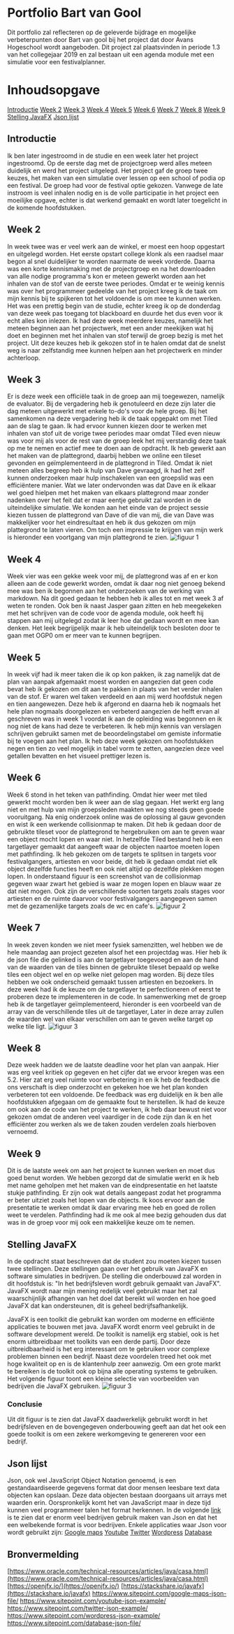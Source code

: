 # Portfolio Bart van Gool

Dit portfolio zal reflecteren op de geleverde bijdrage en mogelijke verbeterpunten door Bart van gool bij het project dat door Avans Hogeschool wordt aangeboden. Dit project zal plaatsvinden in periode 1.3 van het collegejaar 2019 en zal bestaan uit een agenda module met een simulatie voor een festivalplanner.

# Inhoudsopgave

[Introductie](#introductie)
[Week 2](#week-2)
[Week 3](#week-3)
[Week 4](#week-4)
[Week 5](#week-5)
[Week 6](#week-6)
[Week 7](#week-7)
[Week 8](#week-8)
[Week 9](#week-9)
[Stelling JavaFX](#stelling-javafx)
[Json lijst](#json-lijst)

## Introductie

Ik ben later ingestroomd in de studie en een week later het project ingestroomd. Op de eerste dag met de projectgroep werd alles meteen duidelijk en werd het project uitgelegd. Het project gaf de groep twee keuzes, het maken van een simulatie over lessen op een school of podia op een festival. De groep had voor de festival optie gekozen. Vanwege de late instroom is veel inhalen nodig en is de volle participatie in het project een moeilijke opgave, echter is dat werkend gemaakt en wordt later toegelicht in de komende hoofdstukken.

## Week 2

In week twee was er veel werk aan de winkel, er moest een hoop opgestart en uitgelegd worden. Het eerste opstart college klonk als een raadsel maar begon al snel duidelijker te worden naarmate de week vorderde. Daarna was een korte kennismaking met de projectgroep en na het downloaden van alle nodige programma's kon er meteen gewerkt worden aan het inhalen van de stof van de eerste twee periodes. Omdat er te weinig kennis was over het programmeer gedeelde van het project kreeg ik de taak om mijn kennis bij te spijkeren tot het voldoende is om mee te kunnen werken.
Het was een prettig begin van de studie, echter kreeg ik op de donderdag van deze week pas toegang tot blackboard en duurde het dus even voor ik echt alles kon inlezen. Ik had deze week meerdere keuzes, namelijk het meteen beginnen aan het projectwerk, met een ander meekijken wat hij doet en beginnen met het inhalen van stof terwijl de groep bezig is met het project. Uit deze keuzes heb ik gekozen stof in te halen omdat dat de snelst weg is naar zelfstandig mee kunnen helpen aan het projectwerk en minder achterloop.

## Week 3

Er is deze week een officiële taak in de groep aan mij toegewezen, namelijk de evaluator. Bij de vergadering heb ik genotuleerd en deze zijn later die dag meteen uitgewerkt met enkele to-do's voor de hele groep. Bij het samenkomen na deze vergadering heb ik de taak opgepakt om met Tiled aan de slag te gaan. Ik had ervoor kunnen kiezen door te werken met inhalen van stof uit de vorige twee periodes maar omdat Tiled even nieuw was voor mij als voor de rest van de groep leek het mij verstandig deze taak op me te nemen en actief mee te doen aan de opdracht. Ik heb gewerkt aan het maken van de plattegrond, daarbij hebben we online een tileset gevonden en geïmplementeerd in de plattegrond in Tiled. Omdat ik niet meteen alles begreep heb ik hulp van Dave gevraagd, ik had het zelf kunnen onderzoeken maar hulp inschakelen van een groepslid was een efficiëntere manier. Wat we later ondervonden was dat Dave en ik elkaar wel goed hielpen met het maken van elkaars plattegrond maar zonder nadenken over het feit dat er maar eentje gebruikt zal worden in de uiteindelijke simulatie. We konden aan het einde van de project sessie kiezen tussen de plattegrond van Dave of die van mij, die van Dave was makkelijker voor het eindresultaat en heb ik dus gekozen om mijn plattegrond te laten vieren. Om toch een impressie te krijgen van mijn werk is hieronder een voortgang van mijn plattegrond te zien.
![figuur 1](https://github.com/Jaspervanes-github/Proftaak-P1.3-B2/blob/master/portfolio's/resources/Bart/Plattegrond.png)

## Week 4

Week vier was een gekke week voor mij, de plattegrond was af en er kon alleen aan de code gewerkt worden, omdat ik daar nog niet genoeg bekend mee was ben ik begonnen aan het onderzoeken van de werking van markdown. Na dit goed gedaan te hebben heb ik alles tot en met week 3 af weten te ronden. Ook ben ik naast Jasper gaan zitten en heb meegekeken met het schrijven van de code voor de agenda module, ook heeft hij stappen aan mij uitgelegd zodat ik leer hoe dat gedaan wordt en mee kan denken. Het leek begrijpelijk maar ik heb uiteindelijk toch besloten door te gaan met OGP0 om er meer van te kunnen begrijpen.

## Week 5

In week vijf had ik meer taken die ik op kon pakken, ik zag namelijk dat de plan van aanpak afgemaakt moest worden en aangezien dat geen code bevat heb ik gekozen om dit aan te pakken in plaats van het verder inhalen van de stof. Er waren wel taken verdeeld en aan mij werd hoofdstuk negen en tien aangewezen. Deze heb ik afgerond en daarna heb ik nogmaals het hele plan nogmaals doorgelezen en verbeterd aangezien de helft ervan al geschreven was in week 1 voordat ik aan de opleiding was begonnen en ik nog niet de kans had deze te verbeteren. Ik heb mijn kennis van verslagen schrijven gebruikt samen met de beoordelingstabel om gemiste informatie bij te voegen aan het plan. Ik heb deze week gekozen om hoofdstukken negen en tien zo veel mogelijk in tabel vorm te zetten, aangezien deze veel getallen bevatten en het visueel prettiger lezen is.

## Week 6

Week 6 stond in het teken van pathfinding. Omdat hier weer met tiled gewerkt mocht worden ben ik weer aan de slag gegaan. Het werkt erg lang niet en met hulp van mijn groepsleden maakten we nog steeds geen goede vooruitgang. Na enig onderzoek online was de oplossing al gauw gevonden en wist ik een werkende collisionmap te maken. Dit heb ik gedaan door de gebruikte tileset voor de plattegrond te hergebruiken om aan te geven waar een object mocht lopen en waar niet. In hetzelfde Tiled bestand heb ik een targetlayer gemaakt dat aangeeft waar de objecten naartoe moeten lopen met pathfinding. Ik heb gekozen om de targets te splitsen in targets voor festivalgangers, artiesten en voor beide, dit heb ik gedaan omdat niet elk object dezelfde functies heeft en ook niet altijd op dezelfde plekken mogen lopen. In onderstaand figuur is een screenshot van de collisionmap gegeven waar zwart het gebied is waar ze mogen lopen en blauw waar ze dat niet mogen. Ook zijn de verschillende soorten targets zoals stages voor artiesten en de ruimte  daarvoor voor festivalgangers aangegeven samen met de gezamenlijke targets zoals de wc en cafe's.
![figuur 2](https://github.com/Jaspervanes-github/Proftaak-P1.3-B2/blob/master/portfolio's/resources/Bart/map.png)

## Week 7

In week zeven konden we niet meer fysiek samenzitten, wel hebben we de hele maandag aan project gezeten alsof het een projectdag was. Hier heb ik de json file die gelinked is aan de targetlayer toegevoegd en aan de hand van de waarden van de tiles binnen de gebruikte tileset bepaald op welke tiles een object wel en op welke niet gelopen mag worden. Bij deze tiles hebben we ook onderscheid gemaakt tussen artiesten en bezoekers. In deze week had ik de keuze om de targetlayer te perfectioneren of eerst te proberen deze te implementeren in de code. In samenwerking met de groep heb ik de targetlayer geïmplementeerd, hieronder is een voorbeeld van de array van de verschillende tiles  uit de targetlayer, Later in deze array zullen de waarden wel van elkaar verschillen om aan te geven welke target op welke tile ligt.
![figuur 3](https://github.com/Jaspervanes-github/Proftaak-P1.3-B2/blob/master/portfolio's/resources/Bart/code.png)

## Week 8

Deze week hadden we de laatste deadline voor het plan van aanpak. Hier was erg veel kritiek op gegeven en het cijfer dat we ervoor kregen was een 5.2. Hier zat erg veel ruimte voor verbetering in en ik heb de feedback die ons verschaft is diep onderzocht en gekeken hoe we het plan konden verbeteren tot een voldoende. De feedback was erg duidelijk en ik ben alle hoofdstukken afgegaan om de gemaakte fout te herstellen. Ik had de keuze om ook aan de code van het project te werken, ik heb daar bewust niet voor gekozen omdat de anderen veel vaardiger in de code zijn dan ik en het efficiënter zou werken als we de taken zouden verdelen zoals hierboven vernoemd. 

## Week 9

Dit is de laatste week om aan het project te kunnen werken en moet dus goed benut worden. We hebben gezorgd dat de simulatie werkt en ik heb met name geholpen met het maken van de eindpresentatie en het laatste stukje pathfinding. Er zijn ook wat details aangepast zodat het programma er beter uitziet zoals het lopen van de objects. Ik koos ervoor aan de presentatie te werken omdat ik daar ervaring mee heb en goed de rollen weet te verdelen. Pathfinding had ik me ook al mee bezig gehouden dus dat was in de groep voor mij ook een makkelijke keuze om te nemen.

## Stelling JavaFX
In de opdracht staat beschreven dat de student zou moeten kiezen tussen twee stellingen. Deze stellingen gaan over het gebruik van JavaFX en software simulaties in bedrijven. De stelling die onderbouwd zal worden in dit hoofdstuk is: "In het bedrijfsleven wordt gebruik gemaakt van JavaFX". JavaFX wordt naar mijn mening redelijk veel gebruikt maar het zal waarschijnlijk afhangen van het doel dat bereikt wil worden en hoe goed JavaFX dat kan ondersteunen, dit is geheel bedrijfsafhankelijk.

JavaFX is een toolkit die gebruikt kan worden om moderne en efficiënte applicaties te bouwen met java. JavaFX wordt enorm veel gebruikt in de software development wereld. De toolkit is namelijk erg stabiel, ook is het enorm uitbreidbaar met toolkits van een derde partij. Door deze uitbreidbaarheid is het erg interessant om te gebruiken voor complexe problemen binnen een bedrijf. Naast deze voordelen treed het ook met hoge kwaliteit op en is de klantenhulp zeer aanwezig. Om een grote markt te bereiken is de toolkit ook op bijna alle operating systems te gebruiken. Het volgende figuur toont een kleine selectie van voorbeelden van bedrijven die JavaFX gebruiken.
![figuur 3](https://github.com/Jaspervanes-github/Proftaak-P1.3-B2/blob/master/portfolio's/resources/Bart/bedrijven.png)

### Conclusie
Uit dit figuur is te zien dat JavaFX daadwerkelijk gebruikt wordt in het bedrijfsleven en de bovengegeven onderbouwing geeft aan dat het ook een goede toolkit is om een zekere werkomgeving te genereren voor een bedrijf.

## Json lijst

Json, ook wel JavaScript Object Notation genoemd, is een gestandaardiseerde gegevens format dat door mensen leesbare text data objecten kan opslaan. Deze data objecten bestaan doorgaans uit arrays met waarden erin. Oorspronkelijk komt het van JavaScript maar in deze tijd kunnen veel programmeer talen het format herkennen.
In de volgende [link]((https://stackshare.io/json)) is te zien dat er enorm veel bedrijven gebruik maken van Json en dat het een welbekende format is voor bedrijven.
Enkele applicaties waar Json voor wordt gebruikt zijn:
[Google maps](https://www.sitepoint.com/google-maps-json-file/)
[Youtube](https://www.sitepoint.com/youtube-json-example/)
[Twitter](https://www.sitepoint.com/twitter-json-example/)
[Wordpress](https://www.sitepoint.com/wordpress-json-example/)
[Database](https://www.sitepoint.com/database-json-file/)

## Bronvermelding
[https://www.oracle.com/technical-resources/articles/java/casa.html](https://www.oracle.com/technical-resources/articles/java/casa.html)
[https://openjfx.io/](https://openjfx.io/)
[https://stackshare.io/javafx](https://stackshare.io/javafx)
https://www.sitepoint.com/google-maps-json-file/
https://www.sitepoint.com/youtube-json-example/
https://www.sitepoint.com/twitter-json-example/
https://www.sitepoint.com/wordpress-json-example/
https://www.sitepoint.com/database-json-file/

